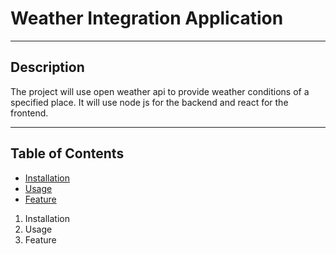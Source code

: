 # Weather Integration Application
*****
## Description 
The project will use open weather api to provide weather conditions of a specified place. It will use node js for the backend and react for the frontend.
*****
## Table of Contents
* [Installation](installation)
* [Usage](Usage)
* [Feature](Feature)

1. Installation
1. Usage
1. Feature

